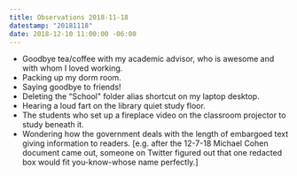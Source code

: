 ```yaml
---
title: Observations 2018-11-18
datestamp: "20181118"
date: 2018-12-10 11:00:00 -06:00
---
```


- Goodbye tea/coffee with my academic advisor, who is awesome and with whom I loved working.
- Packing up my dorm room.
- Saying goodbye to friends!
- Deleting the “School" folder alias shortcut on my laptop desktop.
- Hearing a loud fart on the library quiet study floor.
- The students who set up a fireplace video on the classroom projector to study beneath it.
- Wondering how the government deals with the length of embargoed text giving information to readers. [e.g. after the 12-7-18 Michael Cohen document came out, someone on Twitter figured out that one redacted box would fit you-know-whose name perfectly.]
